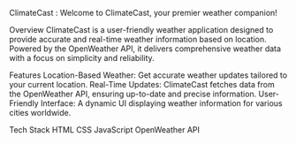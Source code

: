 ClimateCast :
  Welcome to ClimateCast, your premier weather companion!

Overview
  ClimateCast is a user-friendly weather application designed to provide accurate and real-time weather information based on location. Powered by the OpenWeather API, it delivers comprehensive weather data with a focus on simplicity and reliability.

Features
  Location-Based Weather: Get accurate weather updates tailored to your current location.
  Real-Time Updates: ClimateCast fetches data from the OpenWeather API, ensuring up-to-date and precise information.
  User-Friendly Interface: A dynamic UI displaying weather information for various cities worldwide.

Tech Stack
  HTML
  CSS
  JavaScript
  OpenWeather API
